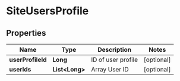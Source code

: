 
# SiteUsersProfile

## Properties
Name | Type | Description | Notes
------------ | ------------- | ------------- | -------------
**userProfileId** | **Long** | ID of user profile |  [optional]
**userIds** | **List&lt;Long&gt;** | Array User ID |  [optional]



